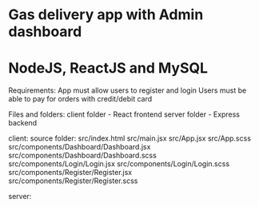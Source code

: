 # Gas delivery app with Admin dashboard

# NodeJS, ReactJS and MySQL

Requirements:
App must allow users to register and login
Users must be able to pay for orders with credit/debit card

Files and folders:
client folder - React frontend
server folder - Express backend

client:
source folder:
src/index.html
src/main.jsx
src/App.jsx
src/App.scss
src/components/Dashboard/Dashboard.jsx
src/components/Dashboard/Dashboard.scss
src/components/Login/Login.jsx
src/components/Login/Login.scss
src/components/Register/Register.jsx
src/components/Register/Register.scss

server:
